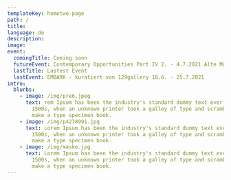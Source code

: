 ```yaml
---
templateKey: hometwo-page
path: /
title: 
language: de
description: 
image: 
event:
  comingTitle: Coming soon
  futureEvent: Contemporary Opportunities Part IV 2. - 4.7.2021 Alte Münze
  lastTitle: Lastest Event
  lastEvent: EMBARK - kuratiert von 129gallery 18.6. - 25.7.2021
intro:
  blurbs:
    - image: /img/pre6.jpeg
      text: rem Ipsum has been the industry's standard dummy text ever since the
        1500s, when an unknown printer took a galley of type and scrambled it to
        make a type specimen book.
    - image: /img/p4278991.jpg
      text: Lorem Ipsum has been the industry's standard dummy text ever since the
        1500s, when an unknown printer took a galley of type and scrambled it to
        make a type specimen book.
    - image: /img/maske.jpg
      text: Lorem Ipsum has been the industry's standard dummy text ever since the
        1500s, when an unknown printer took a galley of type and scrambled it to
        make a type specimen book.
---
```

